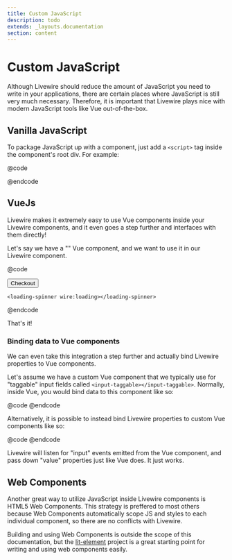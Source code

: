 ```yaml
---
title: Custom JavaScript
description: todo
extends: _layouts.documentation
section: content
---
```


# Custom JavaScript

Although Livewire should reduce the amount of JavaScript you need to write in your applications, there are certain places where JavaScript is still very much necessary. Therefore, it is important that Livewire plays nice with modern JavaScript tools like Vue out-of-the-box.

## Vanilla JavaScript

To package JavaScript up with a component, just add a `<script>` tag inside the component's root div. For example:

@code
<div>
    <script>alert('Hello World');</script>
</div>
@endcode

## VueJs

Livewire makes it extremely easy to use Vue components inside your Livewire components, and it even goes a step further and interfaces with them directly!

Let's say we have a "<loading-spinner>" Vue component, and we want to use it in our Livewire component.

@code
<div>
    <button wire:click="checkout">Checkout</button>

    <loading-spinner wire:loading></loading-spinner>
</div>
@endcode

That's it!

### Binding data to Vue components
We can even take this integration a step further and actually bind Livewire properties to Vue components.

Let's assume we have a custom Vue component that we typically use for "taggable" input fields called `<input-taggable></input-taggable>`. Normally, inside Vue, you would bind data to this component like so:

@code
<input-taggable v-model="names"></input-taggable>
@endcode

Alternatively, it is possible to instead bind Livewire properties to custom Vue components like so:

@code
<input-taggable wire:model="names"></input-taggable>
@endcode

Livewire will listen for "input" events emitted from the Vue component, and pass down "value" properties just like Vue does. It just works.

## Web Components
Another great way to utilize JavaScript inside Livewire components is HTML5 Web Components. This strategy is preffered to most others because Web Components automatically scope JS and styles to each individual component, so there are no conflicts with Livewire.

Building and using Web Components is outside the scope of this documentation, but the [lit-element](https://lit-element.polymer-project.org/guide) project is a great starting point for writing and using web components easily.
